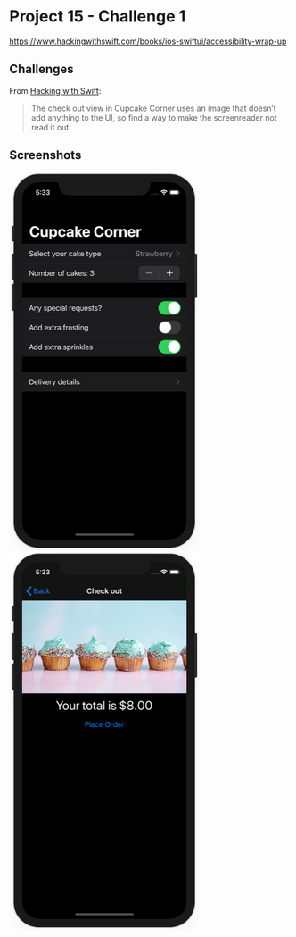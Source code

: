 # Project 15 - Challenge 1

https://www.hackingwithswift.com/books/ios-swiftui/accessibility-wrap-up

## Challenges

From [Hacking with Swift](https://www.hackingwithswift.com/books/ios-swiftui/accessibility-wrap-up):
>The check out view in Cupcake Corner uses an image that doesn’t add anything to the UI, so find a way to make the screenreader not read it out.

## Screenshots

![screenshot1](screenshots/screen01.png)
![screenshot2](screenshots/screen02.png)

